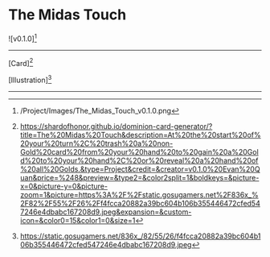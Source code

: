 # The Midas Touch

![v0.1.0][^v0.1.0]

---

[Card][^Card]

[Illustration][^Illustration]

---

[^v0.1.0]: /Project/Images/The_Midas_Touch_v0.1.0.png
[^Card]: https://shardofhonor.github.io/dominion-card-generator/?title=The%20Midas%20Touch&description=At%20the%20start%20of%20your%20turn%2C%20trash%20a%20non-Gold%20card%20from%20your%20hand%20to%20gain%20a%20Gold%20to%20your%20hand%2C%20or%20reveal%20a%20hand%20of%20all%20Golds.&type=Project&credit=&creator=v0.1.0%20Evan%20Quan&price=%248&preview=&type2=&color2split=1&boldkeys=&picture-x=0&picture-y=0&picture-zoom=1&picture=https%3A%2F%2Fstatic.gosugamers.net%2F836x_%2F82%2F55%2F26%2Ff4fcca20882a39bc604b106b355446472cfed547246e4dbabc167208d9.jpeg&expansion=&custom-icon=&color0=15&color1=0&size=1
[^Illustration]: https://static.gosugamers.net/836x_/82/55/26/f4fcca20882a39bc604b106b355446472cfed547246e4dbabc167208d9.jpeg
